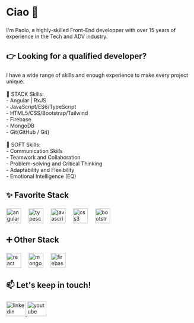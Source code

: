 <h1 align="left">Ciao 👋</h1>

###

<p align="left">I'm Paolo, a highly-skilled Front-End developper with over 15 years of experience in the Tech and ADV industry.</p>

###

<h2 align="left">👉 Looking for a qualified developer?</h2>

###

<p align="left">I have a wide range of skills and enough experience to make every project unique.<br><br>📌 STACK Skills:<br>- Angular | RxJS<br>- JavaScript/ES6/TypeScript<br>- HTML5/CSS/Bootstrap/Tailwind<br>- Firebase<br>- MongoDB<br>- Git(GitHub / Git)<br><br>📌 SOFT Skills:<br>- Communication Skills<br>- Teamwork and Collaboration<br>- Problem-solving and Critical Thinking<br>- Adaptability and Flexibility<br>- Emotional Intelligence (EQ)</p>

###

<h2 align="left">✨ Favorite Stack</h2>

###

<div align="left">
  <img src="https://cdn.jsdelivr.net/gh/devicons/devicon/icons/angularjs/angularjs-original.svg" height="40" alt="angularjs logo"  />
  <img width="12" />
  <img src="https://cdn.jsdelivr.net/gh/devicons/devicon/icons/typescript/typescript-original.svg" height="40" alt="typescript logo"  />
  <img width="12" />
  <img src="https://cdn.jsdelivr.net/gh/devicons/devicon/icons/javascript/javascript-original.svg" height="40" alt="javascript logo"  />
  <img width="12" />
  <img src="https://cdn.jsdelivr.net/gh/devicons/devicon/icons/css3/css3-original.svg" height="40" alt="css3 logo"  />
  <img width="12" />
  <img src="https://cdn.jsdelivr.net/gh/devicons/devicon/icons/bootstrap/bootstrap-original.svg" height="40" alt="bootstrap logo"  />
</div>

###

<h2 align="left">➕ Other Stack</h2>

###

<div align="left">
  <img src="https://cdn.jsdelivr.net/gh/devicons/devicon/icons/react/react-original.svg" height="40" alt="react logo"  />
  <img width="12" />
  <img src="https://cdn.jsdelivr.net/gh/devicons/devicon/icons/mongodb/mongodb-original.svg" height="40" alt="mongodb logo"  />
  <img width="12" />
  <img src="https://cdn.jsdelivr.net/gh/devicons/devicon/icons/firebase/firebase-plain.svg" height="40" alt="firebase logo"  />
</div>

###

<h2 align="left">📫 Let's keep in touch!</h2>

###

<div align="left">
  <a href="https://www.linkedin.com/in/angelinipaolo/" target="_blank">
    <img src="https://raw.githubusercontent.com/maurodesouza/profile-readme-generator/master/src/assets/icons/social/linkedin/default.svg" width="52" height="40" alt="linkedin logo"  />
  </a>
  <a href="https://www.youtube.com/@PaoloAngelini" target="_blank">
    <img src="https://raw.githubusercontent.com/maurodesouza/profile-readme-generator/master/src/assets/icons/social/youtube/default.svg" width="52" height="40" alt="youtube logo"  />
  </a>
</div>

###
